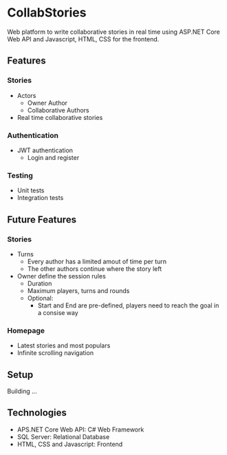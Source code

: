 # CollabStories
Web platform to write collaborative stories in real time using ASP.NET Core Web API and Javascript, HTML, CSS for the frontend.

## Features
### Stories
- Actors
  - Owner Author
  - Collaborative Authors  
- Real time collaborative stories
### Authentication
- JWT authentication
  - Login and register
### Testing
- Unit tests
- Integration tests

## Future Features
### Stories
- Turns
  - Every author has a limited amout of time per turn
  - The other authors continue where the story left
- Owner define the session rules
  - Duration
  - Maximum players, turns and rounds
  - Optional:
    - Start and End are pre-defined, players need to reach the goal in a consise way  
### Homepage
- Latest stories and most populars
- Infinite scrolling navigation

## Setup
Building ...

## Technologies
- APS.NET Core Web API: C# Web Framework
- SQL Server: Relational Database
- HTML, CSS and Javascript: Frontend
